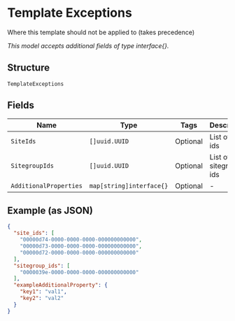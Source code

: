 
# Template Exceptions

Where this template should not be applied to (takes precedence)

*This model accepts additional fields of type interface{}.*

## Structure

`TemplateExceptions`

## Fields

| Name | Type | Tags | Description |
|  --- | --- | --- | --- |
| `SiteIds` | `[]uuid.UUID` | Optional | List of site ids |
| `SitegroupIds` | `[]uuid.UUID` | Optional | List of sitegroup ids |
| `AdditionalProperties` | `map[string]interface{}` | Optional | - |

## Example (as JSON)

```json
{
  "site_ids": [
    "00000d74-0000-0000-0000-000000000000",
    "00000d73-0000-0000-0000-000000000000",
    "00000d72-0000-0000-0000-000000000000"
  ],
  "sitegroup_ids": [
    "0000039e-0000-0000-0000-000000000000"
  ],
  "exampleAdditionalProperty": {
    "key1": "val1",
    "key2": "val2"
  }
}
```


